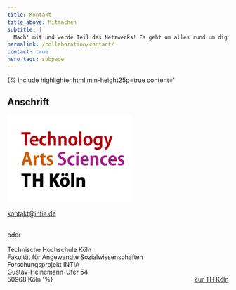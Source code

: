 ```yaml
---
title: Kontakt
title_above: Mitmachen
subtitle: |
  Mach' mit und werde Teil des Netzwerks! Es geht um alles rund um digitale technische Alltagshilfen. Schon dabei sind: das INTIA-Projektteam, der Fachbeirat des Projekts und seine Praxispartner. Alle verbindet der Wunsch, sich untereinander und mit Fachkräften der Sozialen Arbeit und den beteiligten Wissenschaftler:innen auszutauschen und ein Netzwerk zu bilden.
permalink: /collaboration/contact/
contact: true
hero_tags: subpage
---
```


{% include highlighter.html min-height25p=true content='

## Anschrift

<img src="/assets/img/logos/TH_Single.png">

[kontakt@intia.de](mailto:kontakt@intia.de)

<br>
oder
<br>
<br>
Technische Hochschule Köln
<br>
Fakultät für Angewandte Sozialwissenschaften
<br>
Forschungsprojekt INTIA
<br>
Gustav-Heinemann-Ufer 54
<br>
50968 Köln
<a href="https://www.th-koeln.de/" class="button is-rounded is-dark" style="float: right">
<span class="icon is-small">
<i class="fas fa-external-link-alt fa-xs"></i>
</span>
<span>Zur TH Köln</span>
</a>
'%}
